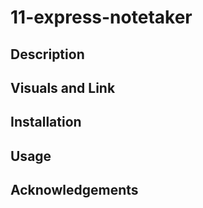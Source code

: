 # 11-express-notetaker

## Description

## Visuals and Link

## Installation

## Usage

## Acknowledgements
